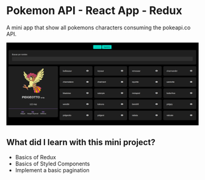 # Pokemon API - React App - Redux

A mini app that show all pokemons characters consuming the pokeapi.co API.

![pokemon mini app](https://github.com/markimfeld/pokemon-api-react-redux/blob/main/src/images/poke.png)

## What did I learn with this mini project?

- Basics of Redux
- Basics of Styled Components
- Implement a basic pagination
